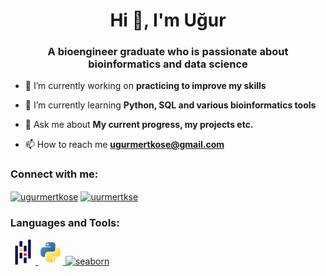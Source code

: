 <h1 align="center">Hi 👋, I'm Uğur</h1>
<h3 align="center">A bioengineer graduate who is passionate about bioinformatics and data science</h3>

- 🔭 I’m currently working on **practicing to improve my skills**

- 🌱 I’m currently learning **Python, SQL and various bioinformatics tools**

- 💬 Ask me about **My current progress, my projects etc.**

- 📫 How to reach me **ugurmertkose@gmail.com**

<h3 align="left">Connect with me:</h3>
<p align="left">
<a href="https://linkedin.com/in/ugurmertkose" target="blank"><img align="center" src="https://raw.githubusercontent.com/rahuldkjain/github-profile-readme-generator/master/src/images/icons/Social/linked-in-alt.svg" alt="ugurmertkose" height="30" width="40" /></a>
<a href="https://kaggle.com/uurmertkse" target="blank"><img align="center" src="https://raw.githubusercontent.com/rahuldkjain/github-profile-readme-generator/master/src/images/icons/Social/kaggle.svg" alt="uurmertkse" height="30" width="40" /></a>
</p>

<h3 align="left">Languages and Tools:</h3>
<p align="left"> <a href="https://pandas.pydata.org/" target="_blank" rel="noreferrer"> <img src="https://raw.githubusercontent.com/devicons/devicon/2ae2a900d2f041da66e950e4d48052658d850630/icons/pandas/pandas-original.svg" alt="pandas" width="40" height="40"/> </a> <a href="https://www.python.org" target="_blank" rel="noreferrer"> <img src="https://raw.githubusercontent.com/devicons/devicon/master/icons/python/python-original.svg" alt="python" width="40" height="40"/> </a> <a href="https://seaborn.pydata.org/" target="_blank" rel="noreferrer"> <img src="https://seaborn.pydata.org/_images/logo-mark-lightbg.svg" alt="seaborn" width="40" height="40"/> </a> </p>

